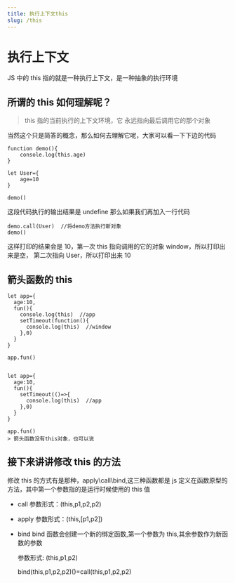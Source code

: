 ```yaml
---
title: 执行上下文this
slug: /this
---
```


# 执行上下文

JS 中的 this 指的就是一种执行上下文，是一种抽象的执行环境

## 所谓的 this 如何理解呢？

> this 指的当前执行的上下文环境，它 永远指向最后调用它的那个对象

当然这个只是简答的概念，那么如何去理解它呢，大家可以看一下下边的代码

```
function demo(){
    console.log(this.age)
}

let User={
    age=10
}

demo()
```

这段代码执行的输出结果是 undefine
那么如果我们再加入一行代码

```
demo.call(User)  //将demo方法执行新对象
demo()
```

这样打印的结果会是 10，第一次 this 指向调用的它的对象 window，所以打印出来是空，
第二次指向 User，所以打印出来 10

## 箭头函数的 this

```
let app={
  age:10,
  fun(){
    console.log(this)  //app
    setTimeout(function(){
      console.log(this)  //window
    },0)
  }
}

app.fun()


let app={
  age:10,
  fun(){
    setTimeout(()=>{
      console.log(this)  //app
    },0)
  }
}

app.fun()
> 箭头函数没有this对象，也可以说

```

## 接下来讲讲修改 this 的方法

修改 this 的方式有是那种，apply\call\bind,这三种函数都是 js 定义在函数原型的方法，其中第一个参数指的是运行时候使用的 this 值

- call
  参数形式：(this,p1,p2,p2)
- apply
  参数形式：(this,[p1,p2])
- bind
  bind 函数会创建一个新的绑定函数,第一个参数为 this,其余参数作为新函数的参数

  参数形式: (this,p1,p2)
  
  bind(this,p1,p2,p2)()=call(this,p1,p2,p2)
